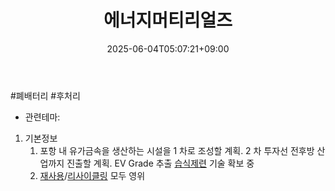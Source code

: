 ﻿---
title: "에너지머티리얼즈"
date: 2025-06-04T05:07:21+09:00
lastmod: 2025-06-04T05:07:21+09:00
type: docs
sidebar:
  open: true
weight: 11
---
<div style="display:none">
  <meta property="article:published_time" content="2025-06-03T20:07:21Z" />
  <meta property="article:modified_time" content="2025-06-03T20:07:21Z" />
</div>
#폐배터리  #후처리 

- 관련테마: 

1. 기본정보
	1. 포항 내 유가금속을 생산하는 시설을 1 차로 조성할 계획. 2 차 투자선 전후방 산업까지 진출할 계획. EV Grade 추출 [습식제련](/industry-study/습식제련/) 기술 확보 중
	2. [재사용](/industry-study/재사용/)/[리사이클링](/industry-study/리사이클링/) 모두 영위
